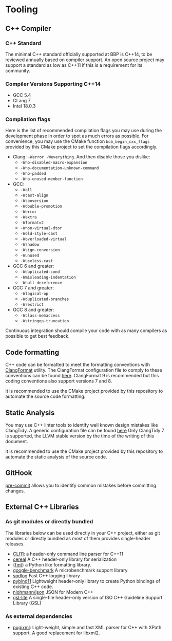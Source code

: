 # Tooling

## C++ Compiler

### C++ Standard

The minimal C++ standard officially supported at BBP is C++14, to be reviewed annually based on compiler support.
An open source project may support a standard as low as C++11 if this is a requirement for its community.

### Compiler Versions Supporting C++14

* GCC 5.4
* CLang 7
* Intel 18.0.3

### Compilation flags

Here is the list of recommended compilation flags you may use during the development phase in order to spot as much errors as possible. For convenience, you may use the CMake function `bob_begin_cxx_flags` provided by this CMake project to set the compilation flags accordingly.

* Clang: `-Werror -Weverything`. And then disable those you dislike:
  * `-Wno-disabled-macro-expansion`
  * `-Wno-documentation-unknown-command`
  * `-Wno-padded`
  * `-Wno-unused-member-function`
* GCC:
  * `-Wall`
  * `-Wcast-align`
  * `-Wconversion`
  * `-Wdouble-promotion`
  * `-Werror`
  * `-Wextra`
  * `-Wformat=2`
  * `-Wnon-virtual-dtor`
  * `-Wold-style-cast`
  * `-Woverloaded-virtual`
  * `-Wshadow`
  * `-Wsign-conversion`
  * `-Wunused`
  * `-Wuseless-cast`
* GCC 6 and greater:
  * `-Wduplicated-cond`
  * `-Wmisleading-indentation`
  * `-Wnull-dereference`
* GCC 7 and greater:
  * `-Wlogical-op`
  * `-Wduplicated-branches`
  * `-Wrestrict`
* GCC 8 and greater:
  * `-Wclass-memaccess`
  * `-Wstringop-truncation`

Continuous integration should compile your code with as many compilers as possible to get best feedback.

## Code formatting

C++ code can be formatted to meet the formatting conventions with
[ClangFormat](https://releases.llvm.org/9.0.0/tools/clang/docs/ClangFormat.html) utility.
The ClangFormat configuration file to comply to these conventions can be found [here](./.clang-format).
ClangFormat 9 is recommended but this coding conventions also support versions 7 and 8.

It is recommended to use the CMake project provided by this repository to automate the source code formatting.

## Static Analysis

You may use C++ linter tools to identify well known design mistakes like ClangTidy. A generic
configuration file can be found
[here](./.clang-tidy)
Only ClangTidy 7 is supported, the LLVM stable
version by the time of the writing of this document.

It is recommended to use the CMake project provided by this repository to automate the static analysis of the source code.

## GitHook

[pre-commit](https://pre-commit.com/) allows you to identify common mistakes before committing
changes.

## External C++ Libraries

### As git modules or directly bundled

The libraries below can be used directly in your C++ project, either as git modules or directly bundled as most of them provides single-header releases.

* [CLI11](https://github.com/CLIUtils/CLI11): a header-only command line parser for C++11
* [cereal](https://github.com/USCiLab/cereal)
  A C++ header-only library for serialization
* [{fmt}](https://github.com/fmtlib/fmt) a Python like formatting library.
* [google-benchmark](https://github.com/google/benchmark) A microbenchmark support library
* [spdlog](https://github.com/gabime/spdlog)
  Fast C++ logging library
* [pybind11](https://github.com/pybind/pybind11)
  Lightweight header-only library to create Python bindings of existing C++ code.
* [nlohmann/json](https://github.com/nlohmann/json) JSON for Modern C++
* [gsl-lite](https://github.com/martinmoene/gsl-lite) A single-file header-only version
  of ISO C++ Guideline Support Library (GSL)

### As external dependencies

* [pugixml](https://pugixml.org): Light-weight, simple and fast XML parser for C++ with XPath support. A good replacement for libxml2.
